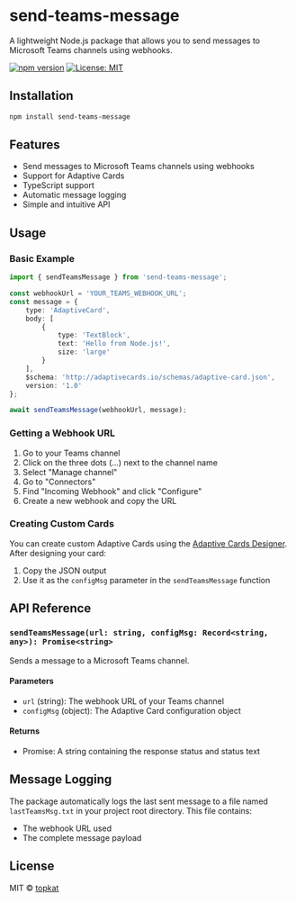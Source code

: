 # send-teams-message

A lightweight Node.js package that allows you to send messages to Microsoft Teams channels using webhooks.

[![npm version](https://img.shields.io/npm/v/send-teams-message.svg)](https://www.npmjs.com/package/send-teams-message)
[![License: MIT](https://img.shields.io/badge/License-MIT-yellow.svg)](https://opensource.org/licenses/MIT)

## Installation

```bash
npm install send-teams-message
```

## Features

- Send messages to Microsoft Teams channels using webhooks
- Support for Adaptive Cards
- TypeScript support
- Automatic message logging
- Simple and intuitive API

## Usage

### Basic Example

```typescript
import { sendTeamsMessage } from 'send-teams-message';

const webhookUrl = 'YOUR_TEAMS_WEBHOOK_URL';
const message = {
    type: 'AdaptiveCard',
    body: [
        {
            type: 'TextBlock',
            text: 'Hello from Node.js!',
            size: 'large'
        }
    ],
    $schema: 'http://adaptivecards.io/schemas/adaptive-card.json',
    version: '1.0'
};

await sendTeamsMessage(webhookUrl, message);
```

### Getting a Webhook URL

1. Go to your Teams channel
2. Click on the three dots (...) next to the channel name
3. Select "Manage channel"
4. Go to "Connectors"
5. Find "Incoming Webhook" and click "Configure"
6. Create a new webhook and copy the URL

### Creating Custom Cards

You can create custom Adaptive Cards using the [Adaptive Cards Designer](https://adaptivecards.io/designer). After designing your card:

1. Copy the JSON output
2. Use it as the `configMsg` parameter in the `sendTeamsMessage` function

## API Reference

### `sendTeamsMessage(url: string, configMsg: Record<string, any>): Promise<string>`

Sends a message to a Microsoft Teams channel.

#### Parameters

- `url` (string): The webhook URL of your Teams channel
- `configMsg` (object): The Adaptive Card configuration object

#### Returns

- Promise<string>: A string containing the response status and status text

## Message Logging

The package automatically logs the last sent message to a file named `lastTeamsMsg.txt` in your project root directory. This file contains:
- The webhook URL used
- The complete message payload

## License

MIT © [topkat](https://github.com/topkat) 